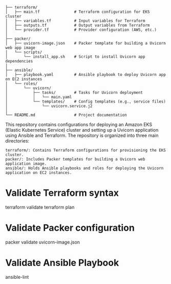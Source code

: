 
```
├── terraform/
│   ├── main.tf               # Terraform configuration for EKS cluster
│   ├── variables.tf          # Input variables for Terraform 
│   ├── outputs.tf            # Output variables from Terraform  
│   └── provider.tf           # Provider configuration (AWS, etc.)
│
├── packer/
│   ├── uvicorn-image.json    # Packer template for building a Uvicorn web app image
│   └── scripts/
│       └── install_app.sh    # Script to install Uvicorn app dependencies
│
├── ansible/
│   ├── playbook.yaml         # Ansible playbook to deploy Uvicorn app on EC2 instances
│   └── roles/
│       └── uvicorn/
│           ├── tasks/        # Tasks for Uvicorn deployment
│           │   └── main.yaml
│           └── templates/    # Config templates (e.g., service files)
│               └── uvicorn.service.j2
│
└── README.md                 # Project documentation
```


This repository contains configurations for deploying an Amazon EKS (Elastic Kubernetes Service) cluster and setting up a Uvicorn application using Ansible and Terraform. The repository is organized into three main directories:

    terraform/: Contains Terraform configurations for provisioning the EKS cluster.
    packer/: Includes Packer templates for building a Uvicorn web application image.
    ansible/: Holds Ansible playbooks and roles for deploying the Uvicorn application on EC2 instances.


# Validate Terraform syntax 
terraform validate
terraform plan

# Validate Packer configuration
packer validate uvicorn-image.json

# Validate Ansible Playbook
ansible-lint

